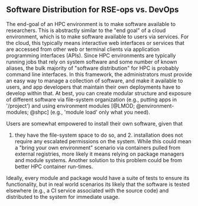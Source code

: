 ## Software Distribution for RSE-ops vs. DevOps

The end-goal of an HPC environment is to make software available to
researchers. This is abstractly similar to the \"end goal\" of a cloud
environment, which is to make software available to users via services.
For the cloud, this typically means interactive web interfaces or
services that are accessed from other web or terminal clients via
application programming interfaces (APIs). Since HPC environments are
typically running jobs that rely on system software and some number of
known aliases, the bulk majority of \"software distribution\" for HPC is
probably command line interfaces. In this framework, the administrators
must provide an easy way to manage a collection of software, and make it
available to users, and app developers that maintain their own
deployments have to develop within that. At best, you can create modular
structure and exposure of different software via file-system
organization (e.g., putting apps in '/project') and using environment
modules [@LMOD; @environment-modules; @shpc] (e.g., 'module load' only
what you need).

Users are somewhat empowered to install their own software, given that
1. they have the file-system space to do so, and 2. installation does
not require any escalated permissions on the system. While this could
mean a \"bring your own environment\" scenario via containers pulled
from external registries, more likely it means relying on package
managers and module systems. Another solution to this problem could be
from better HPC container run-times.

Ideally, every module and package would have a suite of tests to ensure
its functionality, but in real world scenarios its likely that the
software is tested elsewhere (e.g., a CI service associated with the
source code) and distributed to the system for immediate usage.
